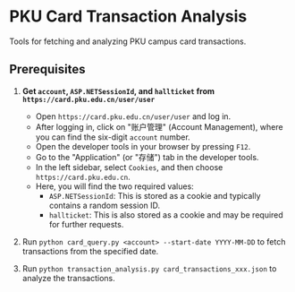 # PKU Card Transaction Analysis

Tools for fetching and analyzing PKU campus card transactions.

## Prerequisites

1. **Get `account`, `ASP.NETSessionId`, and `hallticket` from `https://card.pku.edu.cn/user/user`**  
   - Open `https://card.pku.edu.cn/user/user` and log in.
   - After logging in, click on "账户管理" (Account Management), where you can find the six-digit `account` number.
   - Open the developer tools in your browser by pressing `F12`.
   - Go to the "Application" (or "存储") tab in the developer tools.
   - In the left sidebar, select `Cookies`, and then choose `https://card.pku.edu.cn`.
   - Here, you will find the two required values:
     - `ASP.NETSessionId`: This is stored as a cookie and typically contains a random session ID.
     - `hallticket`: This is also stored as a cookie and may be required for further requests.

2. Run `python card_query.py <account> --start-date YYYY-MM-DD` to fetch transactions from the specified date.

3. Run `python transaction_analysis.py card_transactions_xxx.json` to analyze the transactions.
